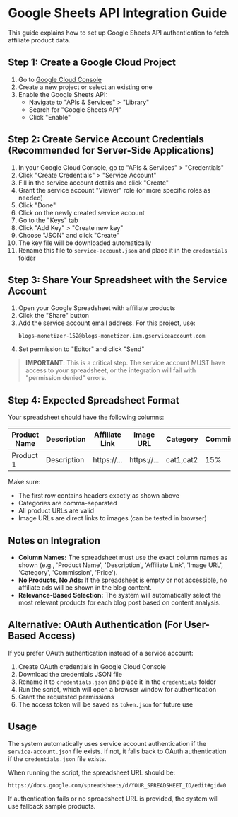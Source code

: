 # Google Sheets API Integration Guide

This guide explains how to set up Google Sheets API authentication to fetch affiliate product data.

## Step 1: Create a Google Cloud Project

1. Go to [Google Cloud Console](https://console.cloud.google.com/)
2. Create a new project or select an existing one
3. Enable the Google Sheets API:
   - Navigate to "APIs & Services" > "Library"
   - Search for "Google Sheets API"
   - Click "Enable"

## Step 2: Create Service Account Credentials (Recommended for Server-Side Applications)

1. In your Google Cloud Console, go to "APIs & Services" > "Credentials"
2. Click "Create Credentials" > "Service Account"
3. Fill in the service account details and click "Create"
4. Grant the service account "Viewer" role (or more specific roles as needed)
5. Click "Done"
6. Click on the newly created service account
7. Go to the "Keys" tab
8. Click "Add Key" > "Create new key"
9. Choose "JSON" and click "Create"
10. The key file will be downloaded automatically
11. Rename this file to `service-account.json` and place it in the `credentials` folder

## Step 3: Share Your Spreadsheet with the Service Account

1. Open your Google Spreadsheet with affiliate products
2. Click the "Share" button
3. Add the service account email address. For this project, use:
   ```
   blogs-monetizer-152@blogs-monetizer.iam.gserviceaccount.com
   ```
4. Set permission to "Editor" and click "Send"

> **IMPORTANT**: This is a critical step. The service account MUST have access to your spreadsheet, or the integration will fail with "permission denied" errors.

## Step 4: Expected Spreadsheet Format

Your spreadsheet should have the following columns:

| Product Name | Description | Affiliate Link | Image URL   | Category  | Commission | Price  |
| ------------ | ----------- | -------------- | ----------- | --------- | ---------- | ------ |
| Product 1    | Description | https://...    | https://... | cat1,cat2 | 15%        | $99.99 |

Make sure:

- The first row contains headers exactly as shown above
- Categories are comma-separated
- All product URLs are valid
- Image URLs are direct links to images (can be tested in browser)

## Notes on Integration

- **Column Names:** The spreadsheet must use the exact column names as shown (e.g., 'Product Name', 'Description', 'Affiliate Link', 'Image URL', 'Category', 'Commission', 'Price').
- **No Products, No Ads:** If the spreadsheet is empty or not accessible, no affiliate ads will be shown in the blog content.
- **Relevance-Based Selection:** The system will automatically select the most relevant products for each blog post based on content analysis.

## Alternative: OAuth Authentication (For User-Based Access)

If you prefer OAuth authentication instead of a service account:

1. Create OAuth credentials in Google Cloud Console
2. Download the credentials JSON file
3. Rename it to `credentials.json` and place it in the `credentials` folder
4. Run the script, which will open a browser window for authentication
5. Grant the requested permissions
6. The access token will be saved as `token.json` for future use

## Usage

The system automatically uses service account authentication if the `service-account.json` file exists.
If not, it falls back to OAuth authentication if the `credentials.json` file exists.

When running the script, the spreadsheet URL should be:

```
https://docs.google.com/spreadsheets/d/YOUR_SPREADSHEET_ID/edit#gid=0
```

If authentication fails or no spreadsheet URL is provided, the system will use fallback sample products.
